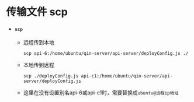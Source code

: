 # 传输文件 scp

- #### `scp`
    - 远程传到本地
        ```
        scp api-6:/home/ubuntu/qin-server/api-server/deployConfig.js ./
        ```
    - 本地传到远程
        ```
        scp ./deployConfig.js api-c1:/home/ubuntu/qin-server/api-server/deployConfig.js
        ```
    - 这里在没有设置别名api-6或api-c1时，需要替换成`ubuntu@远程ip地址`
